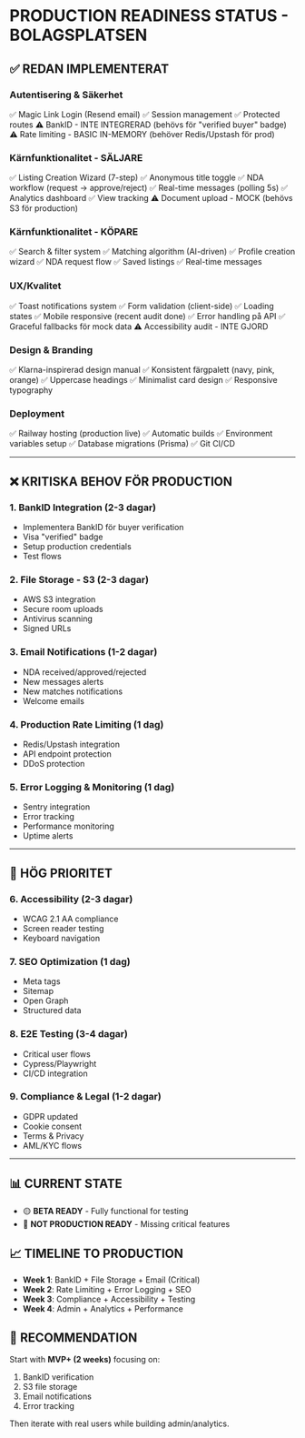 # PRODUCTION READINESS STATUS - BOLAGSPLATSEN

## ✅ REDAN IMPLEMENTERAT

### Autentisering & Säkerhet
✅ Magic Link Login (Resend email)
✅ Session management
✅ Protected routes
⚠️ BankID - INTE INTEGRERAD (behövs för "verified buyer" badge)
⚠️ Rate limiting - BASIC IN-MEMORY (behöver Redis/Upstash för prod)

### Kärnfunktionalitet - SÄLJARE
✅ Listing Creation Wizard (7-step)
✅ Anonymous title toggle
✅ NDA workflow (request → approve/reject)
✅ Real-time messages (polling 5s)
✅ Analytics dashboard
✅ View tracking
⚠️ Document upload - MOCK (behövs S3 för production)

### Kärnfunktionalitet - KÖPARE
✅ Search & filter system
✅ Matching algorithm (AI-driven)
✅ Profile creation wizard
✅ NDA request flow
✅ Saved listings
✅ Real-time messages

### UX/Kvalitet
✅ Toast notifications system
✅ Form validation (client-side)
✅ Loading states
✅ Mobile responsive (recent audit done)
✅ Error handling på API
✅ Graceful fallbacks för mock data
⚠️ Accessibility audit - INTE GJORD

### Design & Branding
✅ Klarna-inspirerad design manual
✅ Konsistent färgpalett (navy, pink, orange)
✅ Uppercase headings
✅ Minimalist card design
✅ Responsive typography

### Deployment
✅ Railway hosting (production live)
✅ Automatic builds
✅ Environment variables setup
✅ Database migrations (Prisma)
✅ Git CI/CD

---

## ❌ KRITISKA BEHOV FÖR PRODUCTION

### 1. BankID Integration (2-3 dagar)
- Implementera BankID för buyer verification
- Visa "verified" badge
- Setup production credentials
- Test flows

### 2. File Storage - S3 (2-3 dagar)
- AWS S3 integration
- Secure room uploads
- Antivirus scanning
- Signed URLs

### 3. Email Notifications (1-2 dagar)
- NDA received/approved/rejected
- New messages alerts
- New matches notifications
- Welcome emails

### 4. Production Rate Limiting (1 dag)
- Redis/Upstash integration
- API endpoint protection
- DDoS protection

### 5. Error Logging & Monitoring (1 dag)
- Sentry integration
- Error tracking
- Performance monitoring
- Uptime alerts

---

## 🔧 HÖG PRIORITET

### 6. Accessibility (2-3 dagar)
- WCAG 2.1 AA compliance
- Screen reader testing
- Keyboard navigation

### 7. SEO Optimization (1 dag)
- Meta tags
- Sitemap
- Open Graph
- Structured data

### 8. E2E Testing (3-4 dagar)
- Critical user flows
- Cypress/Playwright
- CI/CD integration

### 9. Compliance & Legal (1-2 dagar)
- GDPR updated
- Cookie consent
- Terms & Privacy
- AML/KYC flows

---

## 📊 CURRENT STATE
- 🟡 **BETA READY** - Fully functional for testing
- 🔴 **NOT PRODUCTION READY** - Missing critical features

## 📈 TIMELINE TO PRODUCTION
- **Week 1**: BankID + File Storage + Email (Critical)
- **Week 2**: Rate Limiting + Error Logging + SEO
- **Week 3**: Compliance + Accessibility + Testing
- **Week 4**: Admin + Analytics + Performance

## 🎯 RECOMMENDATION
Start with **MVP+ (2 weeks)** focusing on:
1. BankID verification
2. S3 file storage
3. Email notifications
4. Error tracking

Then iterate with real users while building admin/analytics.

